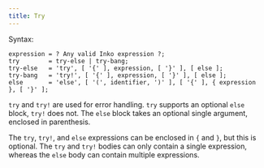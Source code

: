 ```yaml
---
title: Try
---
```

<!-- vale off -->

Syntax:

```ebnf
expression = ? Any valid Inko expression ?;
try        = try-else | try-bang;
try-else   = 'try', [ '{' ], expression, [ '}' ], [ else ];
try-bang   = 'try!', [ '{' ], expression, [ '}' ], [ else ];
else       = 'else', [ '(', identifier, ')' ], [ '{' ], { expression }, [ '}' ];
```

`try` and `try!` are used for error handling. `try` supports an optional `else`
block, `try!` does not. The `else` block takes an optional single argument,
enclosed in parenthesis.

The `try`, `try!`, and `else` expressions can be enclosed in `{` and `}`, but
this is optional. The `try` and `try!` bodies can only contain a single
expression, whereas the `else` body can contain multiple expressions.
